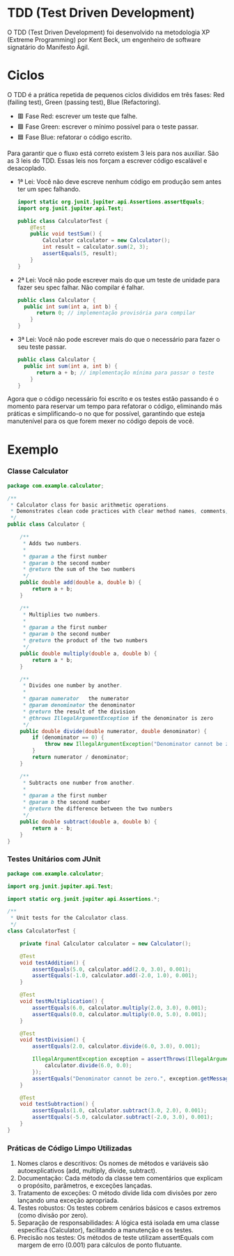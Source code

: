 # TDD (Test Driven Development)

O TDD (Test Driven Development) foi desenvolvido na metodologia XP (Extreme Programming) por Kent Beck, um engenheiro de software signatário do Manifesto Ágil. 

# Ciclos
O TDD é a prática repetida de pequenos ciclos divididos em três fases: Red (failing test), Green (passing test), Blue (Refactoring).

- :red_square: Fase Red: escrever um teste que falhe.
- :green_square: Fase Green: escrever o mínimo possível para o teste passar.
- :blue_square: Fase Blue: refatorar o código escrito.

Para garantir que o fluxo está correto existem 3 leis para nos auxiliar. São as 3 leis do TDD. Essas leis nos forçam a escrever código escalável e desacoplado.

- 1ª Lei: Você não deve escreve nenhum código em produção sem antes ter um spec falhando.
  ```java
  import static org.junit.jupiter.api.Assertions.assertEquals;
  import org.junit.jupiter.api.Test;
  
  public class CalculatorTest {
      @Test
      public void testSum() {
          Calculator calculator = new Calculator();
          int result = calculator.sum(2, 3);
          assertEquals(5, result);
      }
  }

- 2ª Lei: Você não pode escrever mais do que um teste de unidade para fazer seu spec falhar. Não compilar é falhar.
  ``` java
  public class Calculator {
    public int sum(int a, int b) {
        return 0; // implementação provisória para compilar
      }
  }

- 3ª Lei: Você não pode escrever mais do que o necessário para fazer o seu teste passar.
  ```java
  public class Calculator {
    public int sum(int a, int b) {
        return a + b; // implementação mínima para passar o teste
      }
  }


Agora que o código necessário foi escrito e os testes estão passando é o momento para reservar um tempo para refatorar o código, eliminando más práticas e simplificando-o no que for possível, garantindo que esteja manutenível para os que forem mexer no código depois de você.

# Exemplo

### Classe Calculator

```java
package com.example.calculator;

/**
 * Calculator class for basic arithmetic operations.
 * Demonstrates clean code practices with clear method names, comments, and exception handling.
 */
public class Calculator {

    /**
     * Adds two numbers.
     *
     * @param a the first number
     * @param b the second number
     * @return the sum of the two numbers
     */
    public double add(double a, double b) {
        return a + b;
    }

    /**
     * Multiplies two numbers.
     *
     * @param a the first number
     * @param b the second number
     * @return the product of the two numbers
     */
    public double multiply(double a, double b) {
        return a * b;
    }

    /**
     * Divides one number by another.
     *
     * @param numerator   the numerator
     * @param denominator the denominator
     * @return the result of the division
     * @throws IllegalArgumentException if the denominator is zero
     */
    public double divide(double numerator, double denominator) {
        if (denominator == 0) {
            throw new IllegalArgumentException("Denominator cannot be zero.");
        }
        return numerator / denominator;
    }

    /**
     * Subtracts one number from another.
     *
     * @param a the first number
     * @param b the second number
     * @return the difference between the two numbers
     */
    public double subtract(double a, double b) {
        return a - b;
    }
}

```

### Testes Unitários com JUnit

```java
package com.example.calculator;

import org.junit.jupiter.api.Test;

import static org.junit.jupiter.api.Assertions.*;

/**
 * Unit tests for the Calculator class.
 */
class CalculatorTest {

    private final Calculator calculator = new Calculator();

    @Test
    void testAddition() {
        assertEquals(5.0, calculator.add(2.0, 3.0), 0.001);
        assertEquals(-1.0, calculator.add(-2.0, 1.0), 0.001);
    }

    @Test
    void testMultiplication() {
        assertEquals(6.0, calculator.multiply(2.0, 3.0), 0.001);
        assertEquals(0.0, calculator.multiply(0.0, 5.0), 0.001);
    }

    @Test
    void testDivision() {
        assertEquals(2.0, calculator.divide(6.0, 3.0), 0.001);

        IllegalArgumentException exception = assertThrows(IllegalArgumentException.class, () -> {
            calculator.divide(6.0, 0.0);
        });
        assertEquals("Denominator cannot be zero.", exception.getMessage());
    }

    @Test
    void testSubtraction() {
        assertEquals(1.0, calculator.subtract(3.0, 2.0), 0.001);
        assertEquals(-5.0, calculator.subtract(-2.0, 3.0), 0.001);
    }
}

```

### Práticas de Código Limpo Utilizadas
1. Nomes claros e descritivos: Os nomes de métodos e variáveis são autoexplicativos (add, multiply, divide, subtract).
2. Documentação: Cada método da classe tem comentários que explicam o propósito, parâmetros, e exceções lançadas.
3. Tratamento de exceções: O método divide lida com divisões por zero lançando uma exceção apropriada.
4. Testes robustos: Os testes cobrem cenários básicos e casos extremos (como divisão por zero).
5. Separação de responsabilidades: A lógica está isolada em uma classe específica (Calculator), facilitando a manutenção e os testes.
6. Precisão nos testes: Os métodos de teste utilizam assertEquals com margem de erro (0.001) para cálculos de ponto flutuante.
